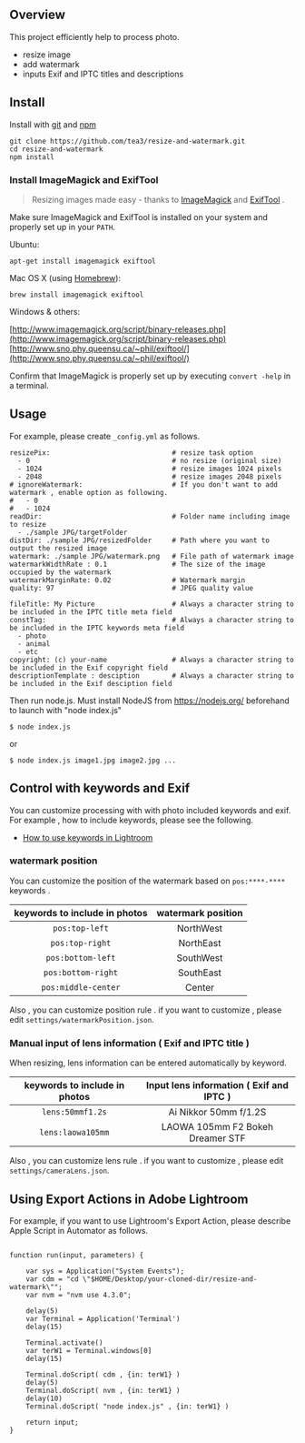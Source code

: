 ## Overview

This project efficiently help to process photo.

- resize image
- add watermark
- inputs Exif and IPTC titles and descriptions


## Install

Install with [git](https://git-scm.com/) and [npm](https://docs.npmjs.com/getting-started/installing-node)

```
git clone https://github.com/tea3/resize-and-watermark.git
cd resize-and-watermark
npm install
```

### Install ImageMagick and ExifTool

> Resizing images made easy - thanks to [ImageMagick](http://www.imagemagick.org/) and [ExifTool](http://www.sno.phy.queensu.ca/~phil/exiftool/) .

Make sure ImageMagick and ExifTool is installed on your system and properly set up in your `PATH`.

Ubuntu:

```shell
apt-get install imagemagick exiftool
```

Mac OS X (using [Homebrew](http://brew.sh/)):

```shell
brew install imagemagick exiftool
```

Windows & others:

[http://www.imagemagick.org/script/binary-releases.php](http://www.imagemagick.org/script/binary-releases.php)
[http://www.sno.phy.queensu.ca/~phil/exiftool/](http://www.sno.phy.queensu.ca/~phil/exiftool/)

Confirm that ImageMagick is properly set up by executing `convert -help` in a terminal.


## Usage

For example, please create `_config.yml` as follows.

```
resizePix:								# resize task option
  - 0									# no resize (original size)
  - 1024								# resize images 1024 pixels
  - 2048								# resize images 2048 pixels
# ignoreWatermark:						# If you don't want to add watermark , enable option as following.
#   - 0
#   - 1024
readDir:								# Folder name including image to resize
  - ./sample JPG/targetFolder
distDir: ./sample JPG/resizedFolder		# Path where you want to output the resized image
watermark: ./sample JPG/watermark.png	# File path of watermark image
watermarkWidthRate : 0.1				# The size of the image occupied by the watermark
watermarkMarginRate: 0.02				# Watermark margin
quality: 97								# JPEG quality value

fileTitle: My Picture					# Always a character string to be included in the IPTC title meta field
constTag:								# Always a character string to be included in the IPTC keywords meta field
  - photo
  - animal
  - etc
copyright: (c) your-name				# Always a character string to be included in the Exif copyright field
descriptionTemplate : desciption		# Always a character string to be included in the Exif desciption field
```

Then run node.js. Must install NodeJS from https://nodejs.org/ beforehand to launch with "node index.js"

```
$ node index.js
```

or 

```
$ node index.js image1.jpg image2.jpg ...
```

## Control with keywords and Exif

You can customize processing with with photo included keywords and exif. For example , how to include keywords, please see the following.

- [How to use keywords in Lightroom](https://helpx.adobe.com/lightroom/help/keywords.html)

### watermark position

You can customize the position of the watermark based on `pos:****-****` keywords .

| keywords to include in photos | watermark position |
| :---: | :---: |
| `pos:top-left` | NorthWest |
| `pos:top-right` | NorthEast |
| `pos:bottom-left` | SouthWest |
| `pos:bottom-right` | SouthEast |
| `pos:middle-center` | Center |

Also , you can customize position rule . if you want to customize , please edit `settings/watermarkPosition.json`.

### Manual input of lens information ( Exif and IPTC title )

When resizing, lens information can be entered automatically by keyword.

| keywords to include in photos | Input lens information ( Exif and IPTC ) |
| :---: | :---: |
| `lens:50mmf1.2s` | Ai Nikkor 50mm f/1.2S |
| `lens:laowa105mm` | LAOWA 105mm F2 Bokeh Dreamer STF |

 Also , you can customize lens rule . if you want to customize , please edit `settings/cameraLens.json`.


## Using Export Actions in Adobe Lightroom

For example, if you want to use Lightroom's Export Action, please describe Apple Script in Automator as follows.

```

function run(input, parameters) {

	var sys = Application("System Events");
	var cdm = "cd \"$HOME/Desktop/your-cloned-dir/resize-and-watermark\"";
	var nvm = "nvm use 4.3.0";

	delay(5)
	var Terminal = Application('Terminal')
	delay(15)

	Terminal.activate()
	var terW1 = Terminal.windows[0]
	delay(15)

	Terminal.doScript( cdm , {in: terW1} )
	delay(5)
	Terminal.doScript( nvm , {in: terW1} )
	delay(10)
	Terminal.doScript( "node index.js" , {in: terW1} )

  	return input;
}
```
